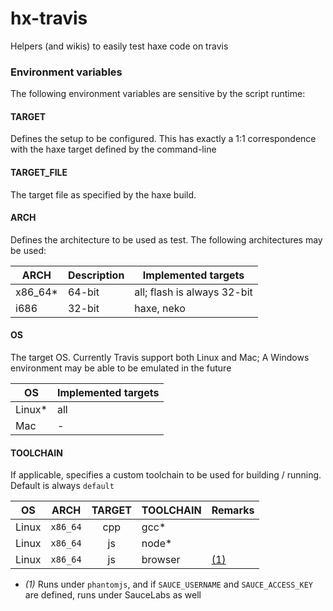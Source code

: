 # hx-travis
Helpers (and wikis) to easily test haxe code on travis

### Environment variables
The following environment variables are sensitive by the script runtime:

#### TARGET
Defines the setup to be configured. This has exactly a 1:1 correspondence with the haxe target defined by the command-line

#### TARGET_FILE
The target file as specified by the haxe build.

#### ARCH
Defines the architecture to be used as test. The following architectures may be used:

| ARCH    | Description      |  Implemented targets                                  |
| ------  | ---------------- | ----------------------------------------------------- |
| x86_64* | 64-bit           | all; flash is always 32-bit
| i686    | 32-bit           | haxe, neko

#### OS
The target OS. Currently Travis support both Linux and Mac; A Windows environment may be able to be emulated in the future

| OS     | Implemented targets
| ------ | ------------------- |
| Linux* | all
| Mac    | -

#### TOOLCHAIN
If applicable, specifies a custom toolchain to be used for building / running. Default is always `default`

|   OS    |    ARCH    |    TARGET    |  TOOLCHAIN  | Remarks
| ------- | :--------: | :----------: | ----------- | -------
| Linux   | `x86_64`   | cpp          | gcc* |
| Linux   | `x86_64`   | js           | node* |
| Linux   | `x86_64`   | js           | browser | [(1)](#toolchain_remark_browser)

* <a name="toolchain_remark_browser" /> *(1)* Runs under `phantomjs`, and if `SAUCE_USERNAME` and `SAUCE_ACCESS_KEY` are defined, runs under SauceLabs as well
